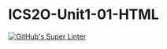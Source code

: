 # ICS2O-Unit1-01-HTML

[![GitHub's Super Linter](https://github.com/ristianoSellitto/ICS2O-Unit1-01-HTML/workflows/GitHub's%20Super%20Linter/badge.svg)](https://github.com/CristianoSellitto/ICS2O-Unit1-01-HTML/actions)
